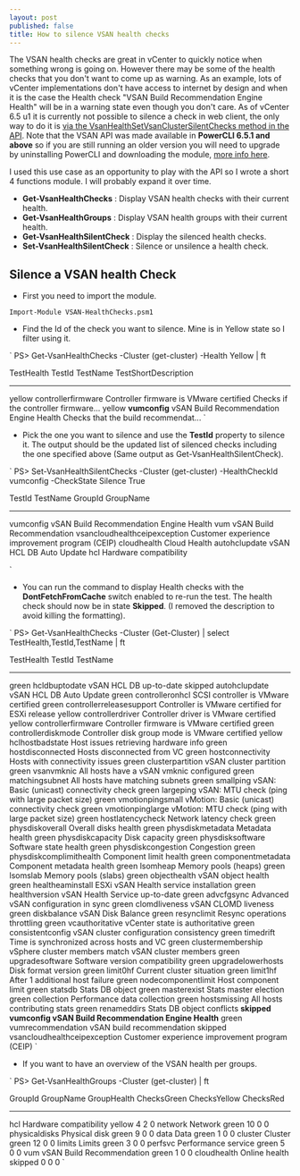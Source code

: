 ```yaml
---
layout: post
published: false
title: How to silence VSAN health checks
---
```

The VSAN health checks are great in vCenter to quickly notice when something wrong is going on. However there may be some of the health checks that you don't want to come up as warning. As an example,  lots of vCenter implementations don't have access to internet by design and when it is the case the Health check "VSAN Build Recommendation Engine Health" will be in a warning state even though you don't care. As of vCenter 6.5 u1 it is currently not possible to silence a check in web client, the only way to do it is [via the VsanHealthSetVsanClusterSilentChecks method in the API](https://code.vmware.com/apis/217/vsan#/doc/vim.cluster.VsanVcClusterHealthSystem.html#getVsanClusterSilentChecks). Note that the VSAN API was made available in **PowerCLI 6.5.1 and above** so if you are still running an older version you will need to upgrade by uninstalling PowerCLI and downloading the module, [more info here](http://www.vxav.fr/2018-03-03-Install-latest-PowerCLI-on-offline-systems/).

I used this use case as an opportunity to play with the API so I wrote a short 4 functions module. I will probably expand it over time.

- **Get-VsanHealthChecks** : Display VSAN health checks with their current health.
- **Get-VsanHealthGroups** : Display VSAN health groups with their current health.
- **Get-VsanHealthSilentCheck** : Display the silenced health checks.
- **Set-VsanHealthSilentCheck** : Silence or unsilence a health check.

## Silence a VSAN health Check

- First you need to import the module.

`
Import-Module VSAN-HealthChecks.psm1
`

- Find the Id of the check you want to silence. Mine is in Yellow state so I filter using it.

`
PS> Get-VsanHealthChecks -Cluster (get-cluster) -Health Yellow | ft

TestHealth TestId             TestName                                TestShortDescription
---------- ------             --------                                --------------------
yellow     controllerfirmware Controller firmware is VMware certified Checks if the controller firmware...
yellow     **vumconfig**          vSAN Build Recommendation Engine Health Checks that the build recommendat...
`

- Pick the one you want to silence and use the **TestId** property to silence it. The output should be the updated list of silenced checks including the one specified above (Same output as Get-VsanHealthSilentCheck).

`
PS> Set-VsanHealthSilentChecks -Cluster (get-cluster) -HealthCheckId vumconfig -CheckState Silence
True

TestId                       TestName                                       GroupId     GroupName
------                       --------                                       -------     ---------
vumconfig                    vSAN Build Recommendation Engine Health        vum         vSAN Build Recommendation
vsancloudhealthceipexception Customer experience improvement program (CEIP) cloudhealth Cloud Health
autohclupdate                vSAN HCL DB Auto Update                        hcl         Hardware compatibility

`

- You can run the command to display Health checks with the **DontFetchFromCache** switch enabled to re-run the test. The health check should now be in state **Skipped**. (I removed the description to avoid killing the formatting).

`
PS> Get-VsanHealthChecks -Cluster (Get-Cluster) | select TestHealth,TestId,TestName | ft

TestHealth TestId                       TestName
---------- ------                       --------
green      hcldbuptodate                vSAN HCL DB up-to-date
skipped    autohclupdate                vSAN HCL DB Auto Update
green      controlleronhcl              SCSI controller is VMware certified
green      controllerreleasesupport     Controller is VMware certified for ESXi release
yellow     controllerdriver             Controller driver is VMware certified
yellow     controllerfirmware           Controller firmware is VMware certified
green      controllerdiskmode           Controller disk group mode is VMware certified
yellow     hclhostbadstate              Host issues retrieving hardware info
green      hostdisconnected             Hosts disconnected from VC
green      hostconnectivity             Hosts with connectivity issues
green      clusterpartition             vSAN cluster partition
green      vsanvmknic                   All hosts have a vSAN vmknic configured
green      matchingsubnet               All hosts have matching subnets
green      smallping                    vSAN: Basic (unicast) connectivity check
green      largeping                    vSAN: MTU check (ping with large packet size)
green      vmotionpingsmall             vMotion: Basic (unicast) connectivity check
green      vmotionpinglarge             vMotion: MTU check (ping with large packet size)
green      hostlatencycheck             Network latency check
green      physdiskoverall              Overall disks health
green      physdiskmetadata             Metadata health
green      physdiskcapacity             Disk capacity
green      physdisksoftware             Software state health
green      physdiskcongestion           Congestion
green      physdiskcomplimithealth      Component limit health
green      componentmetadata            Component metadata health
green      lsomheap                     Memory pools (heaps)
green      lsomslab                     Memory pools (slabs)
green      objecthealth                 vSAN object health
green      healtheaminstall             ESXi vSAN Health service installation
green      healthversion                vSAN Health Service up-to-date
green      advcfgsync                   Advanced vSAN configuration in sync
green      clomdliveness                vSAN CLOMD liveness
green      diskbalance                  vSAN Disk Balance
green      resynclimit                  Resync operations throttling
green      vcauthoritative              vCenter state is authoritative
green      consistentconfig             vSAN cluster configuration consistency
green      timedrift                    Time is synchronized across hosts and VC
green      clustermembership            vSphere cluster members match vSAN cluster members
green      upgradesoftware              Software version compatibility
green      upgradelowerhosts            Disk format version
green      limit0hf                     Current cluster situation
green      limit1hf                     After 1 additional host failure
green      nodecomponentlimit           Host component limit
green      statsdb                      Stats DB object
green      masterexist                  Stats master election
green      collection                   Performance data collection
green      hostsmissing                 All hosts contributing stats
green      renameddirs                  Stats DB object conflicts
**skipped    vumconfig                    vSAN Build Recommendation Engine Health**
green      vumrecommendation            vSAN build recommendation
skipped    vsancloudhealthceipexception Customer experience improvement program (CEIP)
`

- If you want to have an overview of the VSAN health per groups.

`
PS> Get-VsanHealthGroups -Cluster (get-cluster) | ft

GroupId       GroupName                 GroupHealth ChecksGreen ChecksYellow ChecksRed
-------       ---------                 ----------- ----------- ------------ ---------
hcl           Hardware compatibility    yellow                4            2         0
network       Network                   green                10            0         0
physicaldisks Physical disk             green                 9            0         0
data          Data                      green                 1            0         0
cluster       Cluster                   green                12            0         0
limits        Limits                    green                 3            0         0
perfsvc       Performance service       green                 5            0         0
vum           vSAN Build Recommendation green                 1            0         0
cloudhealth   Online health             skipped               0            0         0
`